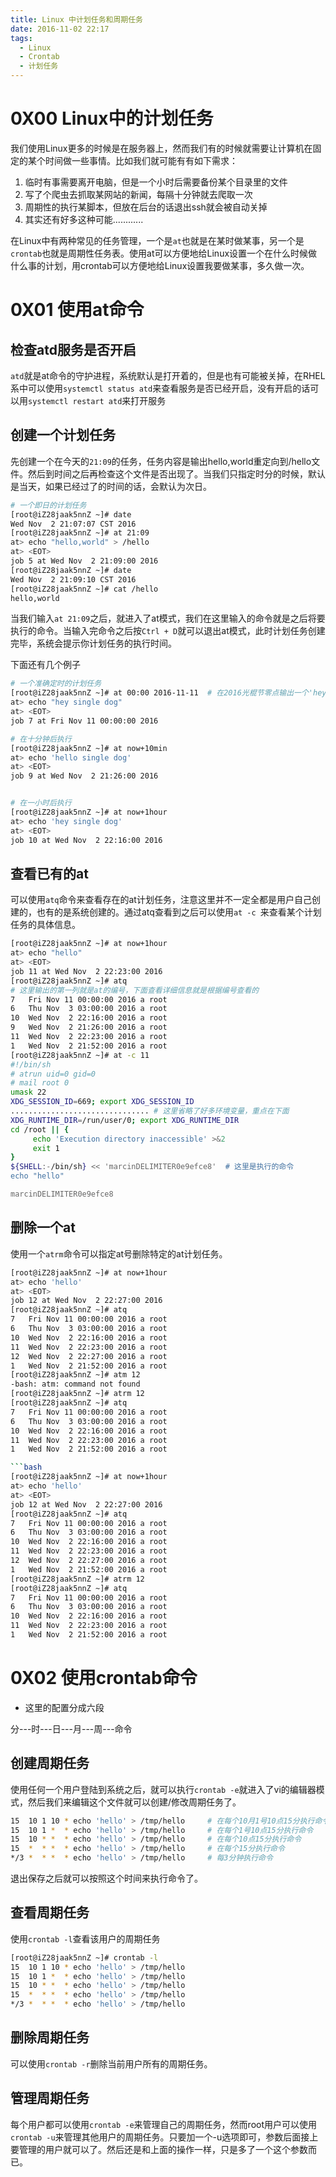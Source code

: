 ```yaml
---
title: Linux 中计划任务和周期任务
date: 2016-11-02 22:17
tags:
  - Linux
  - Crontab
  - 计划任务
---
```


# 0X00 Linux中的计划任务
我们使用Linux更多的时候是在服务器上，然而我们有的时候就需要让计算机在固定的某个时间做一些事情。比如我们就可能有有如下需求：
1. 临时有事需要离开电脑，但是一个小时后需要备份某个目录里的文件
2. 写了个爬虫去抓取某网站的新闻，每隔十分钟就去爬取一次
3. 周期性的执行某脚本，但放在后台的话退出ssh就会被自动关掉
4. 其实还有好多这种可能............

在Linux中有两种常见的任务管理，一个是`at`也就是在某时做某事，另一个是`crontab`也就是周期性任务表。使用at可以方便地给Linux设置一个在什么时候做什么事的计划，用crontab可以方便地给Linux设置我要做某事，多久做一次。

# 0X01 使用at命令
## 检查atd服务是否开启
`atd`就是at命令的守护进程，系统默认是打开着的，但是也有可能被关掉，在RHEL系中可以使用`systemctl status atd`来查看服务是否已经开启，没有开启的话可以用`systemctl restart atd`来打开服务

## 创建一个计划任务
先创建一个在今天的`21:09`的任务，任务内容是输出hello,world重定向到/hello文件。然后到时间之后再检查这个文件是否出现了。当我们只指定时分的时候，默认是当天，如果已经过了的时间的话，会默认为次日。
```bash
# 一个即日的计划任务
[root@iZ28jaak5nnZ ~]# date
Wed Nov  2 21:07:07 CST 2016
[root@iZ28jaak5nnZ ~]# at 21:09
at> echo "hello,world" > /hello
at> <EOT>
job 5 at Wed Nov  2 21:09:00 2016
[root@iZ28jaak5nnZ ~]# date
Wed Nov  2 21:09:10 CST 2016
[root@iZ28jaak5nnZ ~]# cat /hello
hello,world
```
当我们输入`at 21:09`之后，就进入了at模式，我们在这里输入的命令就是之后将要执行的命令。当输入完命令之后按`Ctrl + D`就可以退出at模式，此时计划任务创建完毕，系统会提示你计划任务的执行时间。

下面还有几个例子
```bash
# 一个准确定时的计划任务
[root@iZ28jaak5nnZ ~]# at 00:00 2016-11-11	# 在2016光棍节零点输出一个'hey 单身狗'
at> echo "hey single dog"
at> <EOT>
job 7 at Fri Nov 11 00:00:00 2016

# 在十分钟后执行
[root@iZ28jaak5nnZ ~]# at now+10min
at> echo 'hello single dog'
at> <EOT>
job 9 at Wed Nov  2 21:26:00 2016


# 在一小时后执行
[root@iZ28jaak5nnZ ~]# at now+1hour
at> echo 'hey single dog'
at> <EOT>
job 10 at Wed Nov  2 22:16:00 2016
```

## 查看已有的at
可以使用`atq`命令来查看存在的at计划任务，注意这里并不一定全都是用户自己创建的，也有的是系统创建的。通过atq查看到之后可以使用`at -c `来查看某个计划任务的具体信息。
```bash
[root@iZ28jaak5nnZ ~]# at now+1hour
at> echo "hello"
at> <EOT>
job 11 at Wed Nov  2 22:23:00 2016
[root@iZ28jaak5nnZ ~]# atq
# 这里输出的第一列就是at的编号，下面查看详细信息就是根据编号查看的
7	Fri Nov 11 00:00:00 2016 a root
6	Thu Nov  3 03:00:00 2016 a root
10	Wed Nov  2 22:16:00 2016 a root
9	Wed Nov  2 21:26:00 2016 a root
11	Wed Nov  2 22:23:00 2016 a root
1	Wed Nov  2 21:52:00 2016 a root
[root@iZ28jaak5nnZ ~]# at -c 11
#!/bin/sh
# atrun uid=0 gid=0
# mail root 0
umask 22
XDG_SESSION_ID=669; export XDG_SESSION_ID
............................... # 这里省略了好多环境变量，重点在下面
XDG_RUNTIME_DIR=/run/user/0; export XDG_RUNTIME_DIR
cd /root || {
	 echo 'Execution directory inaccessible' >&2
	 exit 1
}
${SHELL:-/bin/sh} << 'marcinDELIMITER0e9efce8'	# 这里是执行的命令
echo "hello"

marcinDELIMITER0e9efce8
```

## 删除一个at
使用一个`atrm`命令可以指定at号删除特定的at计划任务。
```bash
[root@iZ28jaak5nnZ ~]# at now+1hour
at> echo 'hello'
at> <EOT>
job 12 at Wed Nov  2 22:27:00 2016
[root@iZ28jaak5nnZ ~]# atq
7	Fri Nov 11 00:00:00 2016 a root
6	Thu Nov  3 03:00:00 2016 a root
10	Wed Nov  2 22:16:00 2016 a root
11	Wed Nov  2 22:23:00 2016 a root
12	Wed Nov  2 22:27:00 2016 a root
1	Wed Nov  2 21:52:00 2016 a root
[root@iZ28jaak5nnZ ~]# atm 12
-bash: atm: command not found
[root@iZ28jaak5nnZ ~]# atrm 12
[root@iZ28jaak5nnZ ~]# atq
7	Fri Nov 11 00:00:00 2016 a root
6	Thu Nov  3 03:00:00 2016 a root
10	Wed Nov  2 22:16:00 2016 a root
11	Wed Nov  2 22:23:00 2016 a root
1	Wed Nov  2 21:52:00 2016 a root

```bash
[root@iZ28jaak5nnZ ~]# at now+1hour
at> echo 'hello'
at> <EOT>
job 12 at Wed Nov  2 22:27:00 2016
[root@iZ28jaak5nnZ ~]# atq
7	Fri Nov 11 00:00:00 2016 a root
6	Thu Nov  3 03:00:00 2016 a root
10	Wed Nov  2 22:16:00 2016 a root
11	Wed Nov  2 22:23:00 2016 a root
12	Wed Nov  2 22:27:00 2016 a root
1	Wed Nov  2 21:52:00 2016 a root
[root@iZ28jaak5nnZ ~]# atrm 12
[root@iZ28jaak5nnZ ~]# atq
7	Fri Nov 11 00:00:00 2016 a root
6	Thu Nov  3 03:00:00 2016 a root
10	Wed Nov  2 22:16:00 2016 a root
11	Wed Nov  2 22:23:00 2016 a root
1	Wed Nov  2 21:52:00 2016 a root
```

# 0X02 使用crontab命令
* 这里的配置分成六段

分---时---日---月---周---命令

## 创建周期任务
使用任何一个用户登陆到系统之后，就可以执行`crontab -e`就进入了vi的编辑器模式，然后我们来编辑这个文件就可以创建/修改周期任务了。
```bash
15  10 1 10 * echo 'hello' > /tmp/hello		# 在每个10月1号10点15分执行命令
15  10 1 *  * echo 'hello' > /tmp/hello		# 在每个1号10点15分执行命令
15  10 * *  * echo 'hello' > /tmp/hello		# 在每个10点15分执行命令
15  *  * *  * echo 'hello' > /tmp/hello		# 在每个15分执行命令
*/3 *  * *  * echo 'hello' > /tmp/hello		# 每3分钟执行命令
```
退出保存之后就可以按照这个时间来执行命令了。

## 查看周期任务
使用`crontab -l`查看该用户的周期任务
```bash
[root@iZ28jaak5nnZ ~]# crontab -l
15  10 1 10 * echo 'hello' > /tmp/hello
15  10 1 *  * echo 'hello' > /tmp/hello
15  10 * *  * echo 'hello' > /tmp/hello
15  *  * *  * echo 'hello' > /tmp/hello
*/3 *  * *  * echo 'hello' > /tmp/hello
```

## 删除周期任务
可以使用`crontab -r`删除当前用户所有的周期任务。

## 管理周期任务
每个用户都可以使用`crontab -e`来管理自己的周期任务，然而root用户可以使用`crontab -u`来管理其他用户的周期任务。只要加一个-u选项即可，参数后面接上要管理的用户就可以了。然后还是和上面的操作一样，只是多了一个这个参数而已。
